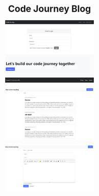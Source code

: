 <h1 align="center">Code Journey Blog</h1>

<p align="center">
  <img alt="code journey application screen" src="./codejourney-login-screen.png" width="55%">
</p>

<p align="center">
  <img alt="code journey application screen" src="./codejourney-posts-screen.png" width="55%">
</p>

<p align="center">
  <img alt="code journey application screen" src="./codejourney-new-post-screen.png" width="55%">
</p>
